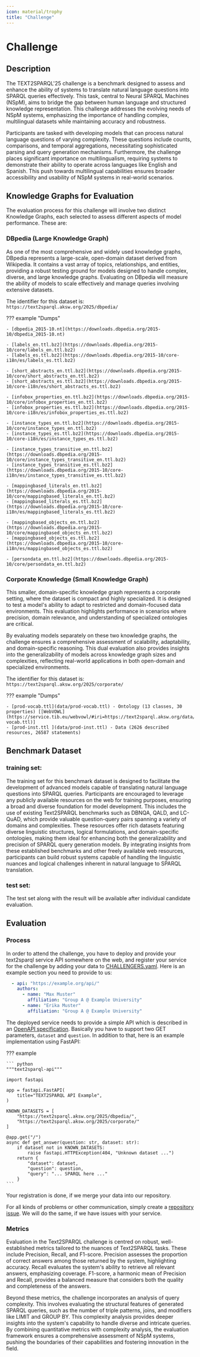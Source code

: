 ```yaml
---
icon: material/trophy
title: "Challenge"
---
```

# Challenge

## Description

The TEXT2SPARQL'25 challenge is a benchmark designed to assess and enhance the ability of systems to translate natural language questions into SPARQL queries effectively.
This task, central to Neural SPARQL Machines (NSpM), aims to bridge the gap between human language and structured knowledge representation.
This challenge addresses the evolving needs of NSpM systems, emphasizing the importance of handling complex, multilingual datasets while maintaining accuracy and robustness.

Participants are tasked with developing models that can process natural language questions of varying complexity.
These questions include counts, comparisons, and temporal aggregations, necessitating sophisticated parsing and query generation mechanisms.
Furthermore, the challenge places significant importance on multilingualism, requiring systems to demonstrate their ability to operate across languages like English and Spanish.
This push towards multilingual capabilities ensures broader accessibility and usability of NSpM systems in real-world scenarios.


## Knowledge Graphs for Evaluation

The evaluation process for this challenge will involve two distinct Knowledge Graphs, each selected to assess different aspects of model performance. These are:

### DBpedia (Large Knowledge Graph)

As one of the most comprehensive and widely used knowledge graphs, DBpedia represents a large-scale, open-domain dataset derived from Wikipedia.
It contains a vast array of topics, relationships, and entities, providing a robust testing ground for models designed to handle complex, diverse, and large knowledge graphs.
Evaluating on DBpedia will measure the ability of models to scale effectively and manage queries involving extensive datasets.

The identifier for this dataset is: `https://text2sparql.aksw.org/2025/dbpedia/`

??? example "Dumps"

    - [dbpedia_2015-10.nt](https://downloads.dbpedia.org/2015-10/dbpedia_2015-10.nt)

    - [labels_en.ttl.bz2](https://downloads.dbpedia.org/2015-10/core/labels_en.ttl.bz2)
    - [labels_es.ttl.bz2](https://downloads.dbpedia.org/2015-10/core-i18n/es/labels_es.ttl.bz2)

    - [short_abstracts_en.ttl.bz2](https://downloads.dbpedia.org/2015-10/core/short_abstracts_en.ttl.bz2)
    - [short_abstracts_es.ttl.bz2](https://downloads.dbpedia.org/2015-10/core-i18n/es/short_abstracts_es.ttl.bz2)

    - [infobox_properties_en.ttl.bz2](https://downloads.dbpedia.org/2015-10/core/infobox_properties_en.ttl.bz2)
    - [infobox_properties_es.ttl.bz2](https://downloads.dbpedia.org/2015-10/core-i18n/es/infobox_properties_es.ttl.bz2)

    - [instance_types_en.ttl.bz2](https://downloads.dbpedia.org/2015-10/core/instance_types_en.ttl.bz2)
    - [instance_types_es.ttl.bz2](https://downloads.dbpedia.org/2015-10/core-i18n/es/instance_types_es.ttl.bz2)

    - [instance_types_transitive_en.ttl.bz2](https://downloads.dbpedia.org/2015-10/core/instance_types_transitive_en.ttl.bz2)
    - [instance_types_transitive_es.ttl.bz2](https://downloads.dbpedia.org/2015-10/core-i18n/es/instance_types_transitive_es.ttl.bz2)

    - [mappingbased_literals_en.ttl.bz2](https://downloads.dbpedia.org/2015-10/core/mappingbased_literals_en.ttl.bz2)
    - [mappingbased_literals_es.ttl.bz2](https://downloads.dbpedia.org/2015-10/core-i18n/es/mappingbased_literals_es.ttl.bz2)

    - [mappingbased_objects_en.ttl.bz2](https://downloads.dbpedia.org/2015-10/core/mappingbased_objects_en.ttl.bz2)
    - [mappingbased_objects_es.ttl.bz2](https://downloads.dbpedia.org/2015-10/core-i18n/es/mappingbased_objects_es.ttl.bz2)

    - [persondata_en.ttl.bz2](https://downloads.dbpedia.org/2015-10/core/persondata_en.ttl.bz2)

### Corporate Knowledge (Small Knowledge Graph)

This smaller, domain-specific knowledge graph represents a corporate setting, where the dataset is compact and highly specialized.
It is designed to test a model's ability to adapt to restricted and domain-focused data environments.
This evaluation highlights performance in scenarios where precision, domain relevance, and understanding of specialized ontologies are critical.

By evaluating models separately on these two knowledge graphs, the challenge ensures a comprehensive assessment of scalability, adaptability, and domain-specific reasoning.
This dual evaluation also provides insights into the generalizability of models across knowledge graph sizes and complexities, reflecting real-world applications in both open-domain and specialized environments.

The identifier for this dataset is: `https://text2sparql.aksw.org/2025/corporate/`

??? example "Dumps"

    - [prod-vocab.ttl](data/prod-vocab.ttl) - Ontology (13 classes, 30 properties) [[WebVOWL](https://service.tib.eu/webvowl/#iri=https://text2sparql.aksw.org/data/prod-vocab.ttl)]
    - [prod-inst.ttl ](data/prod-inst.ttl) - Data (2626 described resources, 26587 statements)

## Benchmark Dataset

### training set:

The training set for this benchmark dataset is designed to facilitate the development of advanced models capable of translating natural language questions into SPARQL queries.
Participants are encouraged to leverage any publicly available resources on the web for training purposes, ensuring a broad and diverse foundation for model development.
This includes the use of existing Text2SPARQL benchmarks such as DBNQA, QALD, and LC-QuAD, which provide valuable question-query pairs spanning a variety of domains and complexities.
These resources offer rich datasets featuring diverse linguistic structures, logical formulations, and domain-specific ontologies, making them ideal for enhancing both the generalizability and precision of SPARQL query generation models.
By integrating insights from these established benchmarks and other freely available web resources, participants can build robust systems capable of handling the linguistic nuances and logical challenges inherent in natural language to SPARQL translation.

### test set:

The test set along with the result will be available after individual candidate evaluation.

## Evaluation

### Process

In order to attend the challenge, you have to deploy and provide your text2sparql service API somewhere on the web, and register your service for the challenge by adding your data to [CHALLENGERS.yaml](https://github.com/AKSW/text2sparql.aksw.org/blob/develop/CHALLENGERS.yaml).
Here is an example section you need to provide to us:

``` yaml
  - api: "https://example.org/api/"
    authors:
      - name: "Max Muster"
        affiliation: "Group A @ Example University"
      - name: "Erika Muster"
        affiliation: "Group A @ Example University"
```

The deployed service needs to provide a simple API which is described in an [OpenAPI specification](https://petstore.swagger.io/?url=https://text2sparql.aksw.org/openapi.json).
Basically you have to support two GET parameters, `dataset` and `question`.
In addition to that, here is an example implementation using FastAPI:

??? example

    ``` python
    """text2sparql-api"""

    import fastapi

    app = fastapi.FastAPI(
        title="TEXT2SPARQL API Example",
    )

    KNOWN_DATASETS = [
        "https://text2sparql.aksw.org/2025/dbpedia/",
        "https://text2sparql.aksw.org/2025/corporate/"
    ]

    @app.get("/")
    async def get_answer(question: str, dataset: str):
        if dataset not in KNOWN_DATASETS:
            raise fastapi.HTTPException(404, "Unknown dataset ...")
        return {
            "dataset": dataset,
            "question": question,
            "query": "... SPARQL here ..."
        }
    ```

Your registration is done, if we merge your data into our repository.

For all kinds of problems or other communication, simply create a [repository issue](https://github.com/AKSW/text2sparql.aksw.org/issues).
We will do the same, if we have issues with your service.


### Metrics

Evaluation in the Text2SPARQL challenge is centred on robust, well-established metrics tailored to the nuances of Text2SPARQL tasks.
These include Precision, Recall, and F1-score.
Precision assesses the proportion of correct answers among those returned by the system, highlighting accuracy.
Recall evaluates the system's ability to retrieve all relevant answers, emphasizing coverage.
F1-score, a harmonic mean of Precision and Recall, provides a balanced measure that considers both the quality and completeness of the answers.

Beyond these metrics, the challenge incorporates an analysis of query complexity.
This involves evaluating the structural features of generated SPARQL queries, such as the number of triple patterns, joins, and modifiers like LIMIT and GROUP BY.
This complexity analysis provides deeper insights into the system's capability to handle diverse and intricate queries.
By combining quantitative metrics with complexity analysis, the evaluation framework ensures a comprehensive assessment of NSpM systems, pushing the boundaries of their capabilities and fostering innovation in the field.

